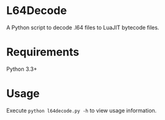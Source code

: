 # L64Decode

A Python script to decode .l64 files to LuaJIT bytecode files.


# Requirements

Python 3.3+


# Usage

Execute `python l64decode.py -h` to view usage information.
